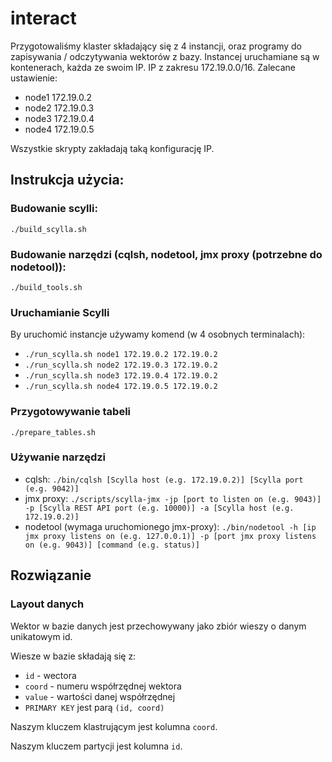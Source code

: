 # interact

Przygotowaliśmy klaster składający się z 4 instancji, oraz programy do zapisywania / odczytywania wektorów z bazy. Instancej uruchamiane są w kontenerach, każda ze swoim IP. IP z zakresu 172.19.0.0/16. Zalecane ustawienie:
- node1 172.19.0.2
- node2 172.19.0.3
- node3 172.19.0.4
- node4 172.19.0.5

Wszystkie skrypty zakładają taką konfigurację IP.

## Instrukcja użycia:

### Budowanie scylli:
`./build_scylla.sh`

### Budowanie narzędzi (cqlsh, nodetool, jmx proxy (potrzebne do nodetool)):
`./build_tools.sh`

### Uruchamianie Scylli
By uruchomić instancje używamy komend (w 4 osobnych terminalach):
- `./run_scylla.sh node1 172.19.0.2 172.19.0.2`
- `./run_scylla.sh node2 172.19.0.3 172.19.0.2`
- `./run_scylla.sh node3 172.19.0.4 172.19.0.2`
- `./run_scylla.sh node4 172.19.0.5 172.19.0.2`

### Przygotowywanie tabeli
`./prepare_tables.sh`

### Używanie narzędzi
- cqlsh: `./bin/cqlsh [Scylla host (e.g. 172.19.0.2)] [Scylla port (e.g. 9042)]`
- jmx proxy: `./scripts/scylla-jmx -jp [port to listen on (e.g. 9043)] -p [Scylla REST API port (e.g. 10000)] -a [Scylla host (e.g. 172.19.0.2)]`
- nodetool (wymaga uruchomionego jmx-proxy): `./bin/nodetool -h [ip jmx proxy listens on (e.g. 127.0.0.1)] -p [port jmx proxy listens on (e.g. 9043)] [command (e.g. status)]`

## Rozwiązanie

### Layout danych

Wektor w bazie danych jest przechowywany jako zbiór wieszy o danym unikatowym id.

Wiesze w bazie składają się z:
* `id` - wectora
* `coord` - numeru współrzędnej wektora
* `value` - wartości danej współrzędnej
* `PRIMARY KEY` jest parą `(id, coord)`

Naszym kluczem klastrującym jest kolumna `coord`.

Naszym kluczem partycji jest kolumna `id`.
